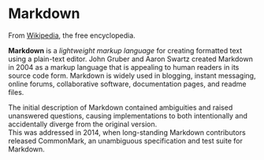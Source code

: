 # Markdown

From [Wikipedia](https://www.wikipedia.com), the free encyclopedia.

**Markdown** is a *lightweight markup language* for creating formatted text using a plain-text editor. John Gruber and Aaron Swartz created Markdown in 2004 as a markup language that is appealing to human readers in its source code form. Markdown is widely used in blogging, instant messaging, online forums, collaborative software, documentation pages, and readme files.

The initial description of Markdown contained ambiguities and raised unanswered questions, causing implementations to both intentionally and accidentally diverge from the original version.  
This was addressed in 2014, when long-standing Markdown contributors released CommonMark, an unambiguous specification and test suite for Markdown.